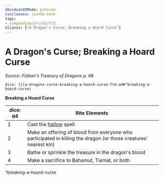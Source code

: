 ```yaml
---
obsidianUIMode: preview
cssclasses: json5e-note
tags:
- compendium/src/5e/ftd
aliases: ["A Dragon's Curse; Breaking a Hoard Curse"]
---
```

# A Dragon's Curse; Breaking a Hoard Curse
*Source: Fizban's Treasury of Dragons p. 68* 

`dice: [](a-dragons-curse-breaking-a-hoard-curse-ftd.md#^breaking-a-hoard-curse)`

**Breaking a Hoard Curse**

| dice: d4 | Rite Elements |
|----------|---------------|
| 1 | Cast the [hallow](/2-Mechanics/CLI/spells/hallow.md) spell |
| 2 | Make an offering of blood from everyone who participated in killing the dragon (or those creatures' nearest kin) |
| 3 | Bathe or sprinkle the treasure in the dragon's blood |
| 4 | Make a sacrifice to Bahamut, Tiamat, or both |
^breaking-a-hoard-curse